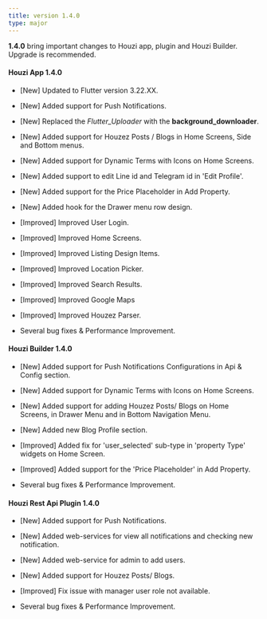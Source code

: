```yaml
---
title: version 1.4.0
type: major
---
```


**1.4.0** bring important changes to Houzi app, plugin and Houzi Builder. Upgrade is recommended.

#### Houzi App 1.4.0

- [New] Updated to Flutter version 3.22.XX.
- [New] Added support for Push Notifications.
- [New] Replaced the *Flutter_Uploader* with the **background_downloader**.
- [New] Added support for Houzez Posts / Blogs in Home Screens, Side and Bottom menus.
- [New] Added support for Dynamic Terms with Icons on Home Screens.
- [New] Added support to edit Line id and Telegram id in 'Edit Profile'.
- [New] Added support for the Price Placeholder in Add Property.
- [New] Added hook for the Drawer menu row design.

- [Improved] Improved User Login.
- [Improved] Improved Home Screens.
- [Improved] Improved Listing Design Items.
- [Improved] Improved Location Picker.
- [Improved] Improved Search Results.
- [Improved] Improved Google Maps
- [Improved] Improved Houzez Parser.
- Several bug fixes & Performance Improvement.

#### Houzi Builder 1.4.0

- [New] Added support for Push Notifications Configurations in Api & Config section.
- [New] Added support for Dynamic Terms with Icons on Home Screens.
- [New] Added support for adding Houzez Posts/ Blogs on Home Screens, in Drawer Menu and in Bottom Navigation Menu.
- [New] Added new Blog Profile section.

- [Improved] Added fix for 'user_selected' sub-type in 'property Type' widgets on Home Screen.
- [Improved] Added support for the 'Price Placeholder' in Add Property.
- Several bug fixes & Performance Improvement.

#### Houzi Rest Api Plugin 1.4.0

- [New] Added support for Push Notifications.
- [New] Added web-services for view all notifications and checking new notification.
- [New] Added web-service for admin to add users.
- [New] Added support for Houzez Posts/ Blogs.

- [Improved] Fix issue with manager user role not available.
- Several bug fixes & Performance Improvement.